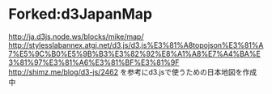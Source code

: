 Forked:d3JapanMap
==========

http://ja.d3js.node.ws/blocks/mike/map/
http://stylesslabannex.atgj.net/d3.js/d3.js%E3%81%A8topojson%E3%81%A7%E5%9C%B0%E5%9B%B3%E3%82%92%E8%A1%A8%E7%A4%BA%E3%81%97%E3%81%A6%E3%81%BF%E3%81%9F
http://shimz.me/blog/d3-js/2462
を参考にd3.jsで使うための日本地図を作成中
